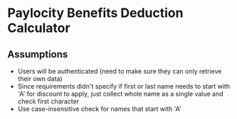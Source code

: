 # Paylocity Benefits Deduction Calculator

## Assumptions
- Users will be authenticated (need to make sure they can only retrieve their own data) 
- Since requirements didn't specify if first or last name needs to start with 'A' for 
discount to apply, just collect whole name as a single value and check first character
- Use case-insensitive check for names that start with 'A'
